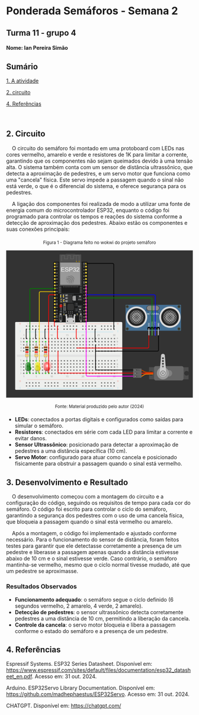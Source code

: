 # Ponderada Semáforos - Semana 2
## Turma 11 - grupo 4
#### Nome: Ian Pereira Simão

## Sumário

[1. A atividade](#c2)

[2. circuito](#c3)

[4. Referências](#c4)

<br>


## <a name="c2"></a>2. Circuito
&nbsp;&nbsp;&nbsp; O circuito do semáforo foi montado em uma protoboard com LEDs nas cores vermelho, amarelo e verde e resistores de 1K para limitar a corrente, garantindo que os componentes não sejam queimados devido à uma tensão alta. O sistema também conta com um sensor de distância ultrassônico, que detecta a aproximação de pedestres, e um servo motor que funciona como uma "cancela" física. Este servo impede a passagem quando o sinal não está verde, o que é o diferencial do sistema, e oferece segurança para os pedestres.

&nbsp;&nbsp;&nbsp; A ligação dos componentes foi realizada de modo a utilizar uma fonte de energia comum do microcontrolador ESP32, enquanto o código foi programado para controlar os tempos e reações do sistema conforme a detecção de aproximação dos pedestres. Abaixo estão os componentes e suas conexões principais:

<div align="center">

   <sub>Figura 1 - Diagrama feito no wokwi do projeto semáforo </sub>

   <img src="ESP32_wokwi.png"> 

   <sup>Fonte: Material produzido pelo autor (2024)</sup>

</div>

- **LEDs**: conectados a portas digitais e configurados como saídas para simular o semáforo.
- **Resistores**: conectados em série com cada LED para limitar a corrente e evitar danos.
- **Sensor Ultrassônico**: posicionado para detectar a aproximação de pedestres a uma distância específica (10 cm).
- **Servo Motor**: configurado para atuar como cancela e posicionado fisicamente para obstruir a passagem quando o sinal está vermelho.

## <a name="c3"></a>3. Desenvolvimento e Resultado

&nbsp;&nbsp;&nbsp; O desenvolvimento começou com a montagem do circuito e a configuração do código, seguindo os requisitos de tempo para cada cor do semáforo. O código foi escrito para controlar o ciclo do semáforo, garantindo a segurança dos pedestres com o uso de uma cancela física, que bloqueia a passagem quando o sinal está vermelho ou amarelo. 

&nbsp;&nbsp;&nbsp; Após a montagem, o código foi implementado e ajustado conforme necessário. Para o funcionamento do sensor de distância, foram feitos testes para garantir que ele detectasse corretamente a presença de um pedestre e liberasse a passagem apenas quando a distância estivesse abaixo de 10 cm e o sinal estivesse verde. Caso contrário, o semáforo mantinha-se vermelho, mesmo que o ciclo normal tivesse mudado, até que um pedestre se aproximasse.

### Resultados Observados
- **Funcionamento adequado**: o semáforo segue o ciclo definido (6 segundos vermelho, 2 amarelo, 4 verde, 2 amarelo).
- **Detecção de pedestres**: o sensor ultrassônico detecta corretamente pedestres a uma distância de 10 cm, permitindo a liberação da cancela.
- **Controle da cancela**: o servo motor bloqueia e libera a passagem conforme o estado do semáforo e a presença de um pedestre.

## <a name="#c4"></a>4. Referências
Espressif Systems. ESP32 Series Datasheet. Disponível em: https://www.espressif.com/sites/default/files/documentation/esp32_datasheet_en.pdf. Acesso em: 31 out. 2024.

Arduino. ESP32Servo Library Documentation. Disponível em: https://github.com/madhephaestus/ESP32Servo. Acesso em: 31 out. 2024.

CHATGPT. Disponível em: https://chatgpt.com/